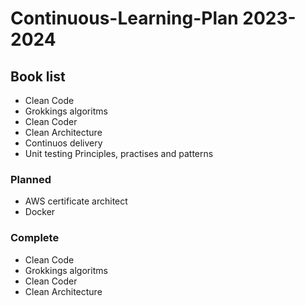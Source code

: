 # Continuous-Learning-Plan 2023-2024

## Book list
- Clean Code
- Grokkings algoritms
- Clean Coder
- Clean Architecture
- Continuos delivery
- Unit testing Principles, practises and patterns
### Planned
- AWS certificate architect
- Docker
### Complete
- Clean Code
- Grokkings algoritms
- Clean Coder
- Clean Architecture
